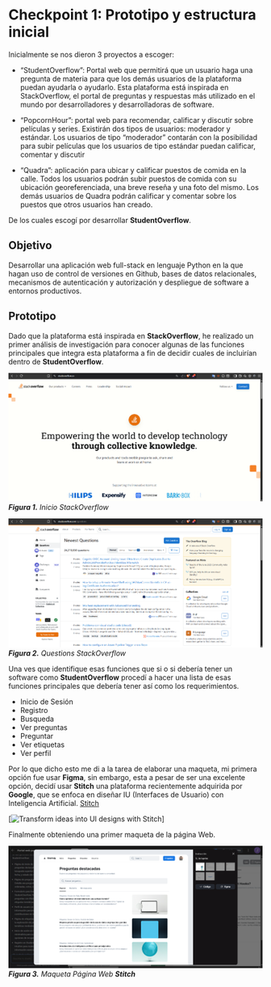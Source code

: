 # Checkpoint 1: Prototipo y estructura inicial

Inicialmente se nos dieron 3 proyectos a escoger: 

- “StudentOverflow”: Portal web que permitirá que un usuario haga una pregunta de materia para que los demás usuarios de la plataforma puedan ayudarla o ayudarlo. Esta plataforma está inspirada en StackOverflow, el portal de preguntas y respuestas más utilizado en el mundo por desarrolladores y desarrolladoras de software. 

- “PopcornHour”: portal web para recomendar, calificar y discutir sobre películas y series. Existirán dos tipos de usuarios: moderador y estándar. Los usuarios de tipo “moderador” contarán con la posibilidad para subir películas que los usuarios de tipo estándar puedan calificar, comentar y discutir

- “Quadra”: aplicación para ubicar y calificar puestos de comida en la calle. Todos los usuarios podrán subir puestos de comida con su ubicación georeferenciada, una breve reseña y una foto del mismo. Los demás usuarios de Quadra podrán calificar y comentar sobre los puestos que otros usuarios han creado.

De los cuales escogí por desarrollar **StudentOverflow**.

## Objetivo
Desarrollar una aplicación web full-stack en lenguaje Python en la que hagan uso de control de versiones en Github, bases de datos relacionales, mecanismos de autenticación y autorización y despliegue de software a entornos productivos.

## Prototipo
Dado que la plataforma está inspirada en **StackOverflow**, he realizado un primer análisis de investigación para conocer algunas de las funciones principales que integra esta plataforma a fin de decidir cuales de incluirían dentro de **StudentOverflow**.

![Inicio-StackOverflow](stackoverflow_inicio.png)
***Figura 1.** Inicio StackOverflow*

![Questions-StackOverflow](stackoverflow_questions.png)
***Figura 2.** Questions StackOverflow*

Una ves que identifique esas funciones que si o si debería tener un software como **StudentOverflow** procedí a hacer una lista de esas funciones principales que debería tener así como los requerimientos.

- Inicio de Sesión
- Registro
- Busqueda
- Ver preguntas
- Preguntar
- Ver etiquetas
- Ver perfil

Por lo que dicho esto me di a la tarea de elaborar una maqueta, mi primera opción fue usar **Figma**, sin embargo, esta a pesar de ser una excelente opción, decidí usar **Stitch** una plataforma recientemente adquirida por **Google**, que se enfoca en diseñar IU (Interfaces de Usuario) con Inteligencia Artificial. [Stitch](https://developers.googleblog.com/es/stitch-a-new-way-to-design-uis/)

[![Transform ideas into UI designs with Stitch](https://youtu.be/q39uczIW_MY)]

Finalmente obteniendo una primer maqueta de la página Web.

![Maqueta-Inicial](Stitch.png)
***Figura 3.** Maqueta Página Web **Stitch***
